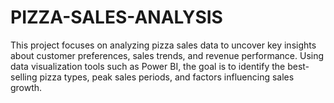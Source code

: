 # PIZZA-SALES-ANALYSIS
This project focuses on analyzing pizza sales data to uncover key insights about customer preferences, sales trends, and revenue performance. Using data visualization tools such as Power BI, the goal is to identify the best-selling pizza types, peak sales periods, and factors influencing sales growth.

##
